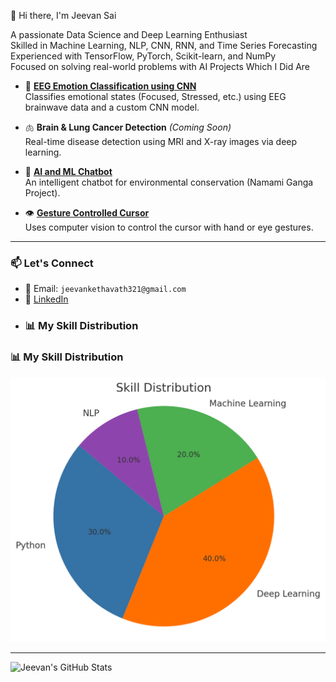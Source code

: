 👋 Hi there, I'm Jeevan Sai

 A passionate Data Science and Deep Learning Enthusiast  
 Skilled in Machine Learning, NLP, CNN, RNN, and Time Series Forecasting  
 Experienced with TensorFlow, PyTorch, Scikit-learn, and NumPy  
 Focused on solving real-world problems with AI
 Projects Which I Did Are

- 🧠 **[EEG Emotion Classification using CNN](https://github.com/Jeevan0818/EEG-Emotion-Classification-using-CNN)**  
  Classifies emotional states (Focused, Stressed, etc.) using EEG brainwave data and a custom CNN model.

- 🫁 **Brain & Lung Cancer Detection** *(Coming Soon)*  
  Real-time disease detection using MRI and X-ray images via deep learning.

- 🤖 **[AI and ML Chatbot](https://github.com/Jeevan0818/AI-and-ML-chatbot)**  
  An intelligent chatbot for environmental conservation (Namami Ganga Project).

- 👁️ **[Gesture Controlled Cursor](https://github.com/Jeevan0818/Gesture-Controlled-Cursor-even-usingEYE)**  
  Uses computer vision to control the cursor with hand or eye gestures.

---

### 📫 Let's Connect

- 📧 Email: `jeevankethavath321@gmail.com`
- 💼 [LinkedIn](https://www.linkedin.com/in/jeevan-sai-5537a7277/)
- ### 📊 My Skill Distribution
### 📊 My Skill Distribution

![Skill Pie Chart](https://github.com/Jeevan0818/Jeevan0818/blob/main/skill_distribution_pie_chart%20(1).png)


---

![Jeevan's GitHub Stats](https://github-readme-stats.vercel.app/api?username=Jeevan0818&show_icons=true&theme=tokyonight)
